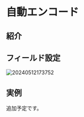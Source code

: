 # 自動エンコード

<PluginInfo name="field-sequence"></PluginInfo>

## 紹介

## フィールド設定

![20240512173752](https://static-docs.nocobase.com/20240512173752.png)

## 実例

追加予定です。


